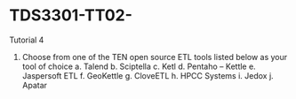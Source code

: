 # TDS3301-TT02-
Tutorial 4

1.	Choose from one of the TEN open source ETL tools listed below as your tool of choice 
      a.	Talend
      b.	Sciptella
      c.	Ketl
      d.	Pentaho – Kettle
      e.	Jaspersoft ETL
      f.	GeoKettle
      g.	CloveETL
      h.	HPCC Systems
      i.	Jedox
      j.	Apatar

